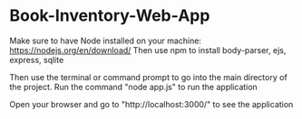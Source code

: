 # Book-Inventory-Web-App
Make sure to have Node installed on your machine:
https://nodejs.org/en/download/
Then use npm to install body-parser, ejs, express, sqlite

Then use the terminal or command prompt to go into the main directory of the project. 
Run the command "node app.js" to run the application

Open your browser and go to "http://localhost:3000/" to see the application
